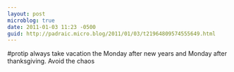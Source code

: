 ```yaml
---
layout: post
microblog: true
date: 2011-01-03 11:23 -0500
guid: http://padraic.micro.blog/2011/01/03/t21964809574555649.html
---
```

#protip always take vacation the Monday after new years and Monday after thanksgiving. Avoid the chaos
